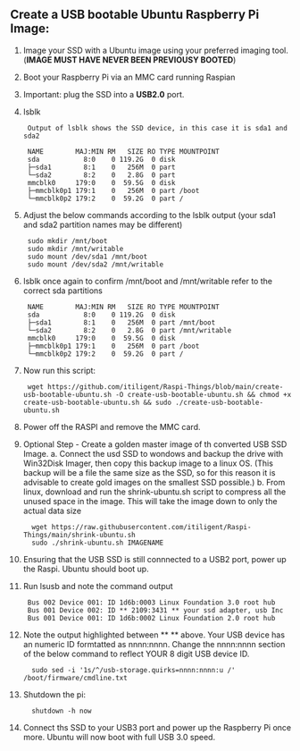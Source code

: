    ## Create a USB bootable Ubuntu Raspberry Pi Image: ##
  
  
  
  
1. Image your SSD with a Ubuntu image using your preferred imaging tool. (**IMAGE MUST HAVE NEVER BEEN PREVIOUSY BOOTED**) 


2. Boot your Raspberry Pi via an MMC card running Raspian 


3. Important: plug the SSD into a **USB2.0** port. 


4. lsblk

        Output of lsblk shows the SSD device, in this case it is sda1 and sda2 
 
        NAME        MAJ:MIN RM   SIZE RO TYPE MOUNTPOINT
        sda           8:0    0 119.2G  0 disk 
        ├─sda1        8:1    0   256M  0 part 
        └─sda2        8:2    0   2.8G  0 part 
        mmcblk0     179:0    0  59.5G  0 disk 
        ├─mmcblk0p1 179:1    0   256M  0 part /boot
        └─mmcblk0p2 179:2    0  59.2G  0 part /


5. Adjust the below commands according to the lsblk output (your sda1 and sda2 partition names may be different)

        sudo mkdir /mnt/boot
        sudo mkdir /mnt/writable
        sudo mount /dev/sda1 /mnt/boot
        sudo mount /dev/sda2 /mnt/writable


6. lsblk once again to confirm /mnt/boot and /mnt/writable refer to the correct sda partitions
        
        NAME        MAJ:MIN RM   SIZE RO TYPE MOUNTPOINT
        sda           8:0    0 119.2G  0 disk 
        ├─sda1        8:1    0   256M  0 part /mnt/boot
        └─sda2        8:2    0   2.8G  0 part /mnt/writable
        mmcblk0     179:0    0  59.5G  0 disk 
        ├─mmcblk0p1 179:1    0   256M  0 part /boot
        └─mmcblk0p2 179:2    0  59.2G  0 part /


7. Now run this script:

        wget https://github.com/itiligent/Raspi-Things/blob/main/create-usb-bootable-ubuntu.sh -O create-usb-bootable-ubuntu.sh && chmod +x create-usb-bootable-ubuntu.sh && sudo ./create-usb-bootable-ubuntu.sh


8. Power off the RASPI and remove the MMC card. 


9. Optional Step - Create a golden master image of th converted USB SSD Image. 
            a. Connect the usd SSD to wondows and backup the drive with Win32Disk Imager, then copy this backup image to a linux OS. (This backup will be a file the               same size as the SSD, so for this reason it is advisable to create gold images on the smallest SSD possible.)
            b. From linux, download and run the shrink-ubuntu.sh script to compress all the unused space in the image. This will take the image down to only the actual             data size
   
         wget https://raw.githubusercontent.com/itiligent/Raspi-Things/main/shrink-ubuntu.sh
         sudo ./shrink-ubuntu.sh IMAGENAME

10. Ensuring that the USB SSD is still connnected to a USB2 port, power up the Raspi. Ubuntu should boot up.


11. Run lsusb and note the command output 

         Bus 002 Device 001: ID 1d6b:0003 Linux Foundation 3.0 root hub
         Bus 001 Device 002: ID ** 2109:3431 ** your ssd adapter, usb Inc
         Bus 001 Device 001: ID 1d6b:0002 Linux Foundation 2.0 root hub

13.   Note the output highlighted between **   ** above. Your USB device has an numeric ID formtatted as nnnn:nnnn. 
      Change the nnnn:nnnn section of the below command to reflect YOUR 8 digit USB device ID. 
      
            sudo sed -i '1s/^/usb-storage.quirks=nnnn:nnnn:u /'  /boot/firmware/cmdline.txt
            
14. Shutdown the pi: 

          shutdown -h now

        
15. Connect ths SSD to your USB3 port and power up the Raspberry Pi once more. Ubuntu will now boot with full USB 3.0 speed.
